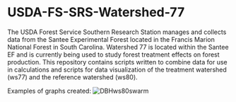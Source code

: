 # USDA-FS-SRS-Watershed-77
The USDA Forest Service Southern Research Station manages 
and collects data from the Santee Experimental Forest 
located in the Francis Marion National Forest in South Carolina. 
Watershed 77 is located within the Santee EF and is 
currently being used to study forest treatment
effects on forest production. 
This repository contains scripts written to
combine data for use in calculations and scripts for data visualization
of the treatment watershed (ws77) and the reference watershed (ws80).

Examples of graphs created:
![DBHws80swarm](https://github.com/carrie7490/USDA-FS-SRS-Watershed-77-/assets/61474761/7648b230-451f-4727-b37b-96062f5c4a43)
